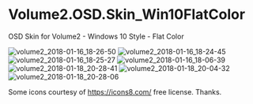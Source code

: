 # Volume2.OSD.Skin_Win10FlatColor
OSD Skin for Volume2  - Windows 10 Style - Flat Color


![volume2_2018-01-16_18-26-50](https://user-images.githubusercontent.com/6510026/35022590-840758c4-faeb-11e7-8895-e77084e892c4.png)
![volume2_2018-01-16_18-24-45](https://user-images.githubusercontent.com/6510026/35022591-84457618-faeb-11e7-9bed-c747b7692386.png)
![volume2_2018-01-16_18-25-27](https://user-images.githubusercontent.com/6510026/35022592-84610ec8-faeb-11e7-8761-ebfb5e55aa96.png)
![volume2_2018-01-16_18-06-39](https://user-images.githubusercontent.com/6510026/35022783-94e7b50c-faec-11e7-8875-a2e125fff5f3.png)
![volume2_2018-01-18_20-28-41](https://user-images.githubusercontent.com/6510026/35134968-d6714d0a-fc8e-11e7-971b-eee0a40dd1bf.png)
![volume2_2018-01-18_20-04-32](https://user-images.githubusercontent.com/6510026/35134969-d68f3ee6-fc8e-11e7-876f-3dd04ccee10d.png)
![volume2_2018-01-18_20-28-06](https://user-images.githubusercontent.com/6510026/35134970-d6bd58f8-fc8e-11e7-9ae5-73cdbbea7163.png)


Some icons courtesy of https://icons8.com/ free license.  Thanks.
